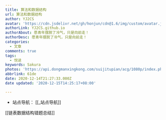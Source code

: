 ```yaml
---
title: 算法和数据结构
url: 算法和数据结构
author: YJ2CS
avatar: 'https://cdn.jsdelivr.net/gh/honjun/cdn@1.6/img/custom/avatar.jpg'
authorLink: YJ2CS.github.io
authorAbout: 愿青年摆脱了冷气，只是向前走！
authorDesc: 愿青年摆脱了冷气，只是向前走！
categories:
  - 文章
comments: true
tags:
  - 悦读
keywords: Sakura
photos: 'https://api.dongmanxingkong.com/suijitupian/acg/1080p/index.php?abbrlink=算法和数据结构'
abbrlink: 61de
date: 2020-12-14T21:27:33.000Z
date updated: '2020-12-15T14:25:17+08:00'

---
```


-   站点导航： [[_站点导航]]

[[链表数据结构错题总结]]
